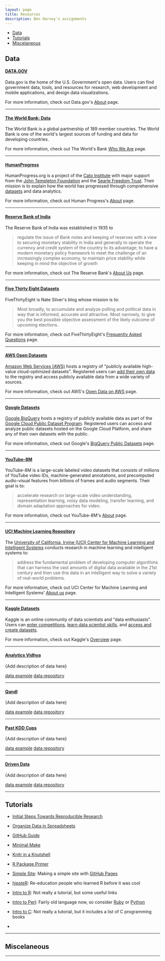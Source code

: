 ```yaml
---
layout: page
title: Resources
description: Ben Harvey's assignments
---
```


<div class="navbar">
    <div class="navbar-inner">
        <ul class="nav">
            <li><a href="#Data">Data</a></li>
            <li><a href="#Tutorials">Tutorials</a></li>
            <li><a href="#Miscelaneous">Miscelaneous</a></li>
        </ul>
    </div>
</div>


## <a name="Data"></a>Data
#### <a href = "https://www.data.gov/" target = "_blank">DATA.GOV</a>
Data.gov is the home of the U.S. Government's open data. Users can find government data, tools, and resources for research, web development and mobile applications, and design data visualizations.

For more information, check out Data.gov's <a href = "https://www.data.gov/about" target = "_blank">About</a> page.

---

#### <a href = "https://data.worldbank.org/" target = "_blank">The World Bank: Data</a>
The World Bank is a global partnership of 189 member countries. The World Bank is one of the world's largest sources of funding and data for developing countries.

For more information, check out The World's Bank <a href = "http://www.worldbank.org/en/who-we-are" target = "_blank">Who We Are</a> page.

---

#### <a href = "https://humanprogress.org/" target = "_blank">HumanProgress</a>
HumanProgress.org is a project of the <a href="https://www.cato.org/" target="_blank">Cato Institute</a> with major support from the <a href="https://www.templeton.org/" target="_blank">John Templeton Foundation</a> and the <a href="https://searlefreedomtrust.org/" target="_blank">Searle Freedom Trust</a>. Their mission is to explain how the world has progressed through comprehensive <a href = "https://humanprogress.org/dws" target = "_blank">datasets</a> and data analytics.

For more information, check out Human Progress's <a href = "https://humanprogress.org/about" target = "_blank">About</a> page.

---

#### <a href = "https://rbi.org.in/Scripts/Statistics.aspx" target = "_blank">Reserve Bank of India</a>
The Reserve Bank of India was established in 1935 to

<blockquote cite="https://rbi.org.in/Scripts/AboutusDisplay.aspx">
regulate the issue of Bank notes and keeping of reserves with a view to securing monetary stability in India and generally to operate the currency and credit system of the country to its advantage; to have a modern monetary policy framework to meet the challenge of an increasingly complex economy, to maintain price stability while keeping in mind the objective of growth
</blockquote>

For more information, check out The Reserve Bank's <a href = "https://rbi.org.in/Scripts/AboutusDisplay.aspx" target = "_blank">About Us</a> page.

---

#### <a href = "https://github.com/fivethirtyeight/data" target = "_blank">Five Thirty Eight Datasets</a>
FiveThirtyEight is Nate Silver's blog whose mission is to:

<blockquote cite="https://fivethirtyeight.com/features/frequently-asked-questions-last-revised/">
Most broadly, to accumulate and analyze polling and political data in way that is informed, accurate and attractive. Most narrowly, to give you the best possible objective assessment of the likely outcome of upcoming elections.
</blockquote>

For more information, check out FiveThirtyEight's <a href = "https://fivethirtyeight.com/features/frequently-asked-questions-last-revised/" target="_blank">Frequently Asked Questions</a> page.

---

#### <a href = "https://registry.opendata.aws" target = "_blank">AWS Open Datasets</a>
<a href = "https://aws.amazon.com/?nc2=h_lg" target = "_blank">Amazon Web Services (AWS)</a> hosts a registry of "publicly available high-value cloud-optimized datasets". Registered users can <a href = "https://aws.amazon.com/opendata/public-datasets/" target="_blank">add their own data</a> to the registry and access publicly available data from a wide variety of sources.

For more information, check out AWS's <a href = "https://aws.amazon.com/opendata/" target="_blank">Open Data on AWS</a> page. 

---

#### <a href = "https://console.cloud.google.com/marketplace/browse?filter=solution-type:dataset&_ga=2.185881259.-387376060.1544111326" target = "_blank">Google Datasets</a>
<a href = "https://cloud.google.com/bigquery/" target="_blank">Google BigQuery</a> hosts a registry of publicly available data as part of the <a href = "https://console.cloud.google.com/marketplace/partners/bigquery-public-data?_ga=2.118576395.-387376060.1544111326" target="_blank">Google Cloud Public Dataset Program</a>. Registered users can access and analyze public datasets hosted on the Google Cloud Platform, and share any of their own datasets with the public.

For more information, check out Google's <a href = "https://cloud.google.com/bigquery/public-data/" target="_blank">BigQuery Public Datasets</a> page.

---

#### <a href = "https://research.google.com/youtube8m" target = "_blank">YouTube-8M</a>
YouTube-8M is a large-scale labeled video datasets that consists of millions of YouTube video IDs, machine-generated annotations, and precomputed audio-visual features from billions of frames and audio segments. Their goal is to:

<blockquote cite="https://research.google.com/youtube8m">
accelerate research on large-scale video understanding, representation learning, noisy data modeling, transfer learning, and domain adaptation approaches for video.
</blockquote>

For more information, check out YouTube-8M's <a href = "https://research.google.com/youtube8m/people.html" target="_blank">About</a> page.

---

#### <a href = "https://archive.ics.uci.edu/ml/datasets.html" target = "_blank">UCI Machine Learning Repository</a>
The <a href = "https://cml.ics.uci.edu/" target="_blank">University of California, Irvine (UCI) Center for Machine Learning and Intelligent Systems</a> conducts research in machine learning and intelligent systems to:

<blockquote cite="https://cml.ics.uci.edu/home/about-us/">
address  the fundamental problem of developing computer algorithms that can harness the vast amounts of digital data available in the 21st century and then use this data in an intelligent way to solve a variety of real-world problems.
</blockquote>

For more information, check out UCI Center for Machine Learning and Intelligent Systems' <a href = "https://cml.ics.uci.edu/home/about-us/" target="_blank">About us</a> page.

---

#### <a href = "https://www.kaggle.com/datasets" target = "_blank">Kaggle Datasets</a>
Kaggle is an online community of data scientists and "data enthusiasts". Users can <a href= "https://www.kaggle.com/competitions" target="_blank">enter competitions</a>, <a href = "https://www.kaggle.com/learn/overview" target="_blank">learn data scientist skills</a>, and <a href = "" target="_blank">access and create datasets</a>.

For more information, check out Kaggle's <a href = "https://www.kaggle.com/kaggle" target="_blank">Overview</a> page.

---

#### <a name="qtl"></a>[Analytics Vidhya](https://datahack.analyticsvidhya.com/contest/all/)
{Add description of data here}

[data example](http://groups.google.com/group/Rqtl-disc)
[data repository](http://groups.google.com/group/Rqtl-disc)

---

#### <a name="qtl"></a>[Qandl](https://www.quandl.com/)
{Add description of data here}

[data example](http://groups.google.com/group/Rqtl-disc)
[data repository](http://groups.google.com/group/Rqtl-disc)

---

#### <a name="qtl"></a>[Past KDD Cups](http://www.kdd.org/kdd-cup)
{Add description of data here}

[data example](http://groups.google.com/group/Rqtl-disc)
[data repository](http://groups.google.com/group/Rqtl-disc)

---

#### <a name="qtl"></a>[Driven Data](https://www.drivendata.org/)
{Add description of data here}

[data example](http://groups.google.com/group/Rqtl-disc)
[data repository](http://groups.google.com/group/Rqtl-disc)

---


## <a name="Tutorials"></a>Tutorials
- <a href = "http://kbroman.org/steps2rr" target="_blank">Initial Steps Towards Reproducible Research</a>
- <a href = "http://kbroman.org/dataorg" target="_blank">Organize Data in Spreadsheets</a>
- <a href = "http://kbroman.org/github_tutorial" target="_blank">GitHub Guide</a>
- <a href = "http://kbroman.org/minimal_make" target="_blank">Minimal Make</a>
- <a href = "http://kbroman.org/knitr_knutshell" target="_blank">Knitr in a Knutshell</a>
- <a href = "http://kbroman.org/pkg_primer" target="_blank">R Package Primer</a>
- <a href = "http://kbroman.org/simple_site" target="_blank">Simple Site</a>: Making a simple site with <a href = "http://pages.github.com" target="_blank">GitHub Pages</a>
- <a href = "http://kbroman.org/hipsteR/" target="_blank">hipsteR</a>: Re-education people who learned R before it was cool


- <a href = "http://www.biostat.wisc.edu/~kbroman/Rintro" target="_blank">Intro to R</a>: Not really a tutorial, but some useful links
- <a href = "http://www.biostat.wisc.edu/~kbroman/perlintro" target="_blank">Intro to Perl</a>: Fairly old language now, so consider <a href = "https://www.ruby-lang.org/en/"   target="_blank">Ruby</a> or <a href = "https://www.python.org/" target="_blank">Python</a>
- <a href = "http://www.biostat.wisc.edu/~kbroman/Cintro" target="_blank">Intro to C</a>: Not really a tutorial, but it includes a list of C programming books
- <a href = "https://www.biostat.wisc.edu/~kbroman/topten_worstgraphs/" target="_blank"></a>

---

## <a name="Miscelaneous"></a>Miscelaneous
---

